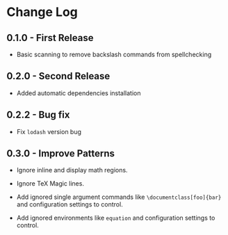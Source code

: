 # Change Log

## 0.1.0 - First Release

*   Basic scanning to remove backslash commands from spellchecking

## 0.2.0 - Second Release

*   Added automatic dependencies installation

## 0.2.2 - Bug fix

*   Fix `lodash` version bug

## 0.3.0 - Improve Patterns

*   Ignore inline and display math regions.

*   Ignore TeX Magic lines.

*   Add ignored single argument commands like `\documentclass[foo]{bar}` and
    configuration settings to control.

*   Add ignored environments like `equation` and configuration settings to
    control.
